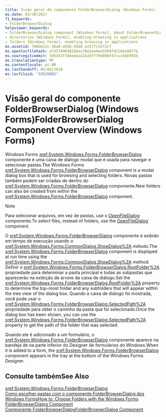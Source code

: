 ```yaml
---
title: Visão geral do componente FolderBrowserDialog (Windows Forms)
ms.date: 03/30/2017
f1_keywords:
- FolderBrowserDialog
helpviewer_keywords:
- FolderBrowserDialog component [Windows Forms], about FolderBrowserDialog
- directories [Windows Forms], enabling browsing in applications
- folders [Windows Forms], enabling browsing in applications
ms.assetid: 796b622c-3ba9-4356-93bb-e217fc52f2c7
ms.openlocfilehash: a735749698266ac20e2ea9ee5569fd210ee9977b
ms.sourcegitcommit: 3d5d33f384eeba41b2dff79d096f47ccc8d8f03d
ms.translationtype: MT
ms.contentlocale: pt-BR
ms.lasthandoff: 05/04/2018
ms.locfileid: "33525002"
---
```

# <a name="folderbrowserdialog-component-overview-windows-forms"></a><span data-ttu-id="5c66e-102">Visão geral do componente FolderBrowserDialog (Windows Forms)</span><span class="sxs-lookup"><span data-stu-id="5c66e-102">FolderBrowserDialog Component Overview (Windows Forms)</span></span>
<span data-ttu-id="5c66e-103">Windows Forms <xref:System.Windows.Forms.FolderBrowserDialog> componente é uma caixa de diálogo modal que é usada para navegar e selecionar pastas.</span><span class="sxs-lookup"><span data-stu-id="5c66e-103">The Windows Forms <xref:System.Windows.Forms.FolderBrowserDialog> component is a modal dialog box that is used for browsing and selecting folders.</span></span> <span data-ttu-id="5c66e-104">Novas pastas também podem ser criadas de dentro do <xref:System.Windows.Forms.FolderBrowserDialog> componente.</span><span class="sxs-lookup"><span data-stu-id="5c66e-104">New folders can also be created from within the <xref:System.Windows.Forms.FolderBrowserDialog> component.</span></span>  
  
> [!NOTE]
>  <span data-ttu-id="5c66e-105">Para selecionar arquivos, em vez de pastas, use o [OpenFileDialog](../../../../docs/framework/winforms/controls/openfiledialog-component-windows-forms.md) componente.</span><span class="sxs-lookup"><span data-stu-id="5c66e-105">To select files, instead of folders, use the [OpenFileDialog](../../../../docs/framework/winforms/controls/openfiledialog-component-windows-forms.md) component.</span></span>  
  
 <span data-ttu-id="5c66e-106">O <xref:System.Windows.Forms.FolderBrowserDialog> componente é exibido em tempo de execução usando o <xref:System.Windows.Forms.CommonDialog.ShowDialog%2A> método.</span><span class="sxs-lookup"><span data-stu-id="5c66e-106">The <xref:System.Windows.Forms.FolderBrowserDialog> component is displayed at run time using the <xref:System.Windows.Forms.CommonDialog.ShowDialog%2A> method.</span></span> <span data-ttu-id="5c66e-107">Definir o <xref:System.Windows.Forms.FolderBrowserDialog.RootFolder%2A> propriedade para determinar a pasta principal e todas as subpastas que aparecerão na exibição de árvore da caixa de diálogo.</span><span class="sxs-lookup"><span data-stu-id="5c66e-107">Set the <xref:System.Windows.Forms.FolderBrowserDialog.RootFolder%2A> property to determine the top-most folder and any subfolders that will appear within the tree view of the dialog box.</span></span> <span data-ttu-id="5c66e-108">Quando a caixa de diálogo foi mostrada, você pode usar o <xref:System.Windows.Forms.FolderBrowserDialog.SelectedPath%2A> propriedade para obter o caminho da pasta que foi selecionado.</span><span class="sxs-lookup"><span data-stu-id="5c66e-108">Once the dialog box has been shown, you can use the <xref:System.Windows.Forms.FolderBrowserDialog.SelectedPath%2A> property to get the path of the folder that was selected.</span></span>  
  
 <span data-ttu-id="5c66e-109">Quando ele é adicionado a um formulário, o <xref:System.Windows.Forms.FolderBrowserDialog> componente aparece na bandeja de na parte inferior do Designer de formulários do Windows.</span><span class="sxs-lookup"><span data-stu-id="5c66e-109">When it is added to a form, the <xref:System.Windows.Forms.FolderBrowserDialog> component appears in the tray at the bottom of the Windows Forms Designer.</span></span>  
  
## <a name="see-also"></a><span data-ttu-id="5c66e-110">Consulte também</span><span class="sxs-lookup"><span data-stu-id="5c66e-110">See Also</span></span>  
 <xref:System.Windows.Forms.FolderBrowserDialog>  
 [<span data-ttu-id="5c66e-111">Como escolher pastas com o componente FolderBrowserDialog dos Windows Forms</span><span class="sxs-lookup"><span data-stu-id="5c66e-111">How to: Choose Folders with the Windows Forms FolderBrowserDialog Component</span></span>](../../../../docs/framework/winforms/controls/how-to-choose-folders-with-the-windows-forms-folderbrowserdialog-component.md)  
 [<span data-ttu-id="5c66e-112">Componente FolderBrowserDialog</span><span class="sxs-lookup"><span data-stu-id="5c66e-112">FolderBrowserDialog Component</span></span>](../../../../docs/framework/winforms/controls/folderbrowserdialog-component-windows-forms.md)
